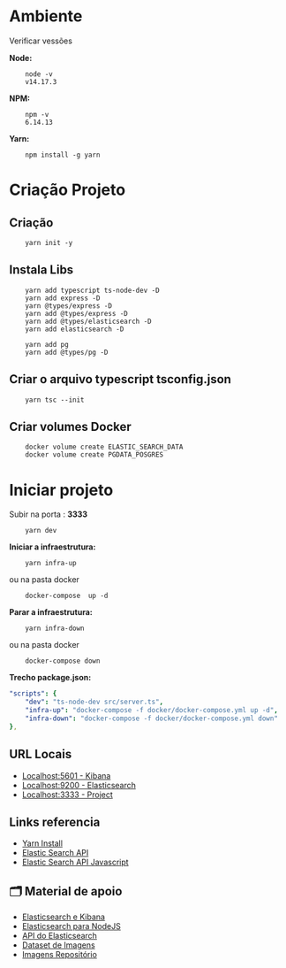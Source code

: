 # Ambiente

Verificar vessões 

**Node:**
```
    node -v
    v14.17.3
```

**NPM:**
```
    npm -v
    6.14.13
```

**Yarn:**
```
    npm install -g yarn
```

# Criação Projeto

## Criação
```
    yarn init -y
```

## Instala Libs
```
    yarn add typescript ts-node-dev -D
    yarn add express -D
    yarn @types/express -D
    yarn add @types/express -D
    yarn add @types/elasticsearch -D
    yarn add elasticsearch -D

    yarn add pg
    yarn add @types/pg -D
```

## Criar o arquivo typescript tsconfig.json
```
    yarn tsc --init
```

## Criar volumes Docker
```docker
    docker volume create ELASTIC_SEARCH_DATA
    docker volume create PGDATA_POSGRES
```

# Iniciar projeto

Subir na porta : **3333**
```
    yarn dev
```

**Iniciar a infraestrutura:**
```
    yarn infra-up
```

ou na pasta docker 
```
    docker-compose  up -d
```

**Parar a infraestrutura:**
```
    yarn infra-down
```
ou na pasta docker 
```
    docker-compose down
```

**Trecho package.json:**
```yaml
"scripts": {
    "dev": "ts-node-dev src/server.ts",
    "infra-up": "docker-compose -f docker/docker-compose.yml up -d",
    "infra-down": "docker-compose -f docker/docker-compose.yml down"
},
```

## URL Locais

 - [Localhost:5601 - Kibana](http://localhost:5601/)
 - [Localhost:9200 - Elasticsearch](http://localhost:9200/)
 - [Localhost:3333 - Project](http://localhost:3333/)

## Links referencia

 - [Yarn Install](https://yarnpkg.com/cli/install)
 - [Elastic Search API](https://www.elastic.co/guide/en/elasticsearch/client/javascript-api/current/api-reference.html)
 - [Elastic Search API Javascript](https://www.elastic.co/guide/en/elasticsearch/client/javascript-api/current/examples.html)

 ## 🗂 Material de apoio

- [Elasticsearch e Kibana](https://www.elastic.co/pt/elastic-stack)
- [Elasticsearch para NodeJS](https://www.npmjs.com/package/elasticsearch)
- [API do Elasticsearch](https://www.elastic.co/guide/en/elasticsearch/client/javascript-api/16.x/api-reference.html)
- [Dataset de Imagens](http://www.imageprocessingplace.com/root_files_V3/image_databases.htm)
- [Imagens Repositório](https://www.kaggle.com/prondeau/the-car-connection-picture-dataset)
